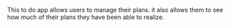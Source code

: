 This to do app allows users to manage their plans.
it also allows them to see how much of their plans they have been able to realize.